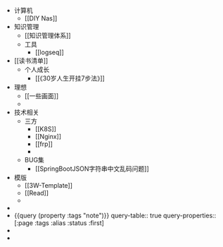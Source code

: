 - 计算机
	- [[DIY Nas]]
- 知识管理
	- [[知识管理体系]]
	- 工具
		- [[logseq]]
- [[读书清单]]
	- 个人成长
		- [[《30岁人生开挂7步法》]]
- 理想
	- [[一些画面]]
	-
- 技术相关
	- 三方
		- [[K8S]]
		- [[Nginx]]
		- [[frp]]
		-
	- BUG集
		- [[SpringBootJSON字符串中文乱码问题]]
- 模版
	- [[3W-Template]]
	- [[Read]]
	-
-
- {{query (property :tags "note")}}
  query-table:: true
  query-properties:: [:page :tags :alias :status :first]
-
-